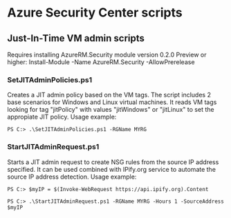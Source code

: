 # Azure Security Center scripts

## Just-In-Time VM admin scripts

Requires installing AzureRM.Security module version 0.2.0 Preview or higher:
Install-Module -Name AzureRM.Security -AllowPrerelease

### SetJITAdminPolicies.ps1

Creates a JIT admin policy based on the VM tags. 
The script includes 2 base scenarios for Windows and Linux virtual machines. It reads VM tags looking for tag "jitPolicy" with values "jitWindows" or "jitLinux" to set the appropiate JIT policy. Usage example:

`PS C:> .\SetJITAdminPolicies.ps1 -RGName MYRG`

### StartJITAdminRequest.ps1

Starts a JIT admin request to create NSG rules from the source IP address specified. It can be used combined with IPify.org service to automate the source IP address detection. Usage example:

`PS C:> $myIP = $(Invoke-WebRequest https://api.ipify.org).Content`

`PS C:> .\StartJITAdminRequest.ps1 -RGName MYRG -Hours 1 -SourceAddress $myIP`

